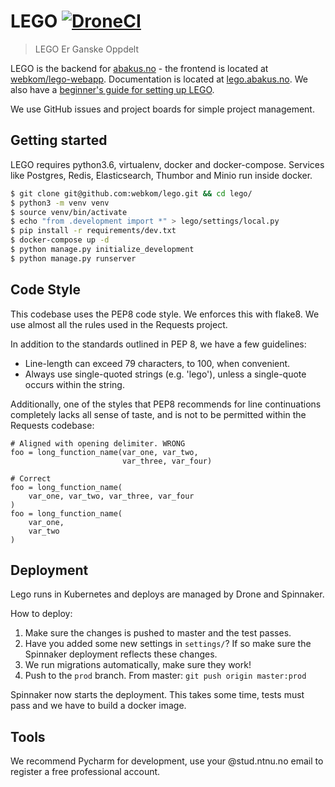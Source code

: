 # LEGO [![DroneCI](https://ci.abakus.no/api/badges/webkom/lego/status.svg?branch=master)](https://ci.abakus.no/webkom/lego)

> LEGO Er Ganske Oppdelt

LEGO is the backend for [abakus.no](https://abakus.no) - the frontend is located at
[webkom/lego-webapp](https://github.com/webkom/lego-webapp).
Documentation is located at [lego.abakus.no](https://lego.abakus.no). We also have a [beginner's guide for setting up LEGO](https://github.com/webkom/lego/wiki/Noob-Guide).

We use GitHub issues and project boards for simple project management.

## Getting started

LEGO requires python3.6, virtualenv, docker and docker-compose. Services like Postgres, Redis,
Elasticsearch, Thumbor and Minio run inside docker.


```bash
$ git clone git@github.com:webkom/lego.git && cd lego/
$ python3 -m venv venv
$ source venv/bin/activate
$ echo "from .development import *" > lego/settings/local.py
$ pip install -r requirements/dev.txt
$ docker-compose up -d
$ python manage.py initialize_development
$ python manage.py runserver
```

## Code Style

This codebase uses the PEP8 code style. We enforces this with flake8. We use almost all the rules
used in the Requests project.

In addition to the standards outlined in PEP 8, we have a few guidelines:

* Line-length can exceed 79 characters, to 100, when convenient.
* Always use single-quoted strings (e.g. 'lego'), unless a single-quote occurs within the string.

Additionally, one of the styles that PEP8 recommends for line continuations completely lacks all
sense of taste, and is not to be permitted within the Requests codebase:

```
# Aligned with opening delimiter. WRONG
foo = long_function_name(var_one, var_two,
                         var_three, var_four)

# Correct
foo = long_function_name(
    var_one, var_two, var_three, var_four
)
foo = long_function_name(
    var_one,
    var_two
)
```

## Deployment

Lego runs in Kubernetes and deploys are managed by Drone and Spinnaker.

How to deploy:
1. Make sure the changes is pushed to master and the test passes.
2. Have you added some new settings in `settings/`? If so make sure the Spinnaker deployment reflects these changes.
3. We run migrations automatically, make sure they work!
4. Push to the `prod` branch. From master: `git push origin master:prod`

Spinnaker now starts the deployment. This takes some time, tests must pass and we have to build a
docker image.

## Tools

We recommend Pycharm for development, use your @stud.ntnu.no email to register a free professional
account.
